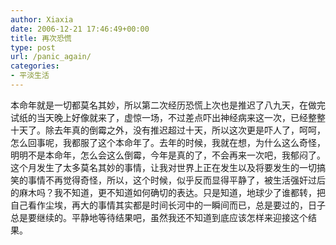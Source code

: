 ```yaml
---
author: Xiaxia
date: 2006-12-21 17:46:49+00:00
title: 再次恐慌
type: post
url: /panic_again/
categories:
- 平淡生活
---
```


本命年就是一切都莫名其妙，所以第二次经历恐慌上次也是推迟了八九天，在做完试纸的当天晚上好像就来了，虚惊一场，不过差点吓出神经病来这一次，已经整整十天了。除去年真的倒霉之外，没有推迟超过十天，所以这次更是吓人了，呵呵，怎么回事呢，我都服了这个本命年了。去年的时候，我就在想，为什么这么奇怪，明明不是本命年，怎么会这么倒霉，今年是真的了，不会再来一次吧，我郁闷了。这个月发生了太多莫名其妙的事情，让我对世界上正在发生以及将要发生的一切搞笑的事情不再觉得奇怪，所以，这个时候，似乎反而显得平静了，被生活强奸过后的麻木吗？我不知道，更不知道如何确切的表达。只是知道，地球少了谁都转，把自己看作尘埃，再大的事情其实都是时间长河中的一瞬间而已，总是要过的，日子总是要继续的。平静地等待结果吧，虽然我还不知道到底应该怎样来迎接这个结果。
